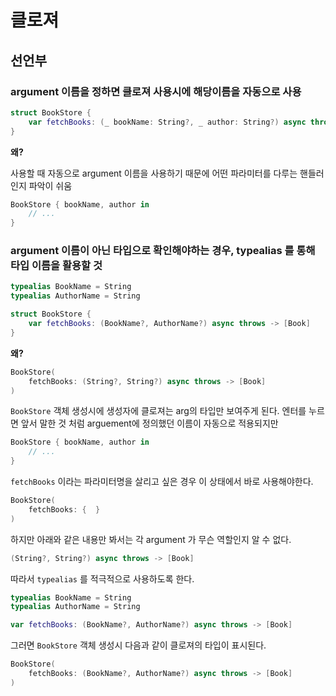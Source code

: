 # 클로져

## 선언부

### argument 이름을 정하면 클로져 사용시에 해당이름을 자동으로 사용

```swift
struct BookStore {
    var fetchBooks: (_ bookName: String?, _ author: String?) async throws -> [Book]
}
```

**왜?**

사용할 때 자동으로 argument 이름을 사용하기 때문에 어떤 파라미터를 다루는 핸들러인지 파악이 쉬움

```swift
BookStore { bookName, author in
    // ...
}
```


### argument 이름이 아닌 타입으로 확인해야하는 경우, typealias 를 통해 타입 이름을 활용할 것

```swift
typealias BookName = String
typealias AuthorName = String

struct BookStore {
    var fetchBooks: (BookName?, AuthorName?) async throws -> [Book]
}
```

**왜?**

```swift
BookStore(
    fetchBooks: (String?, String?) async throws -> [Book]
)
```

`BookStore` 객체 생성시에 생성자에 클로져는 arg의 타입만 보여주게 된다. 엔터를 누르면 앞서 말한 것 처럼 arguement에 정의했던 이름이 자동으로 적용되지만
```swift
BookStore { bookName, author in
    // ...
}
```

`fetchBooks` 이라는 파라미터명을 살리고 싶은 경우 이 상태에서 바로 사용해야한다.
```swift
BookStore(
    fetchBooks: {  } 
)
```

하지만 아래와 같은 내용만 봐서는 각 argument 가 무슨 역할인지 알 수 없다.
```swift
(String?, String?) async throws -> [Book]
```

따라서 `typealias` 를 적극적으로 사용하도록 한다.

```swift
typealias BookName = String
typealias AuthorName = String

var fetchBooks: (BookName?, AuthorName?) async throws -> [Book]
```

그러면 `BookStore` 객체 생성시 다음과 같이 클로져의 타입이 표시된다.
```swift
BookStore(
    fetchBooks: (BookName?, AuthorName?) async throws -> [Book]
)
```
